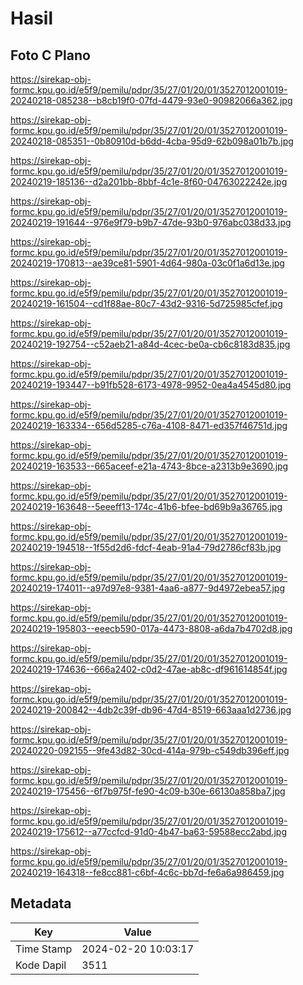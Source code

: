 # Hasil

## Foto C Plano

https://sirekap-obj-formc.kpu.go.id/e5f9/pemilu/pdpr/35/27/01/20/01/3527012001019-20240218-085238--b8cb19f0-07fd-4479-93e0-90982066a362.jpg

https://sirekap-obj-formc.kpu.go.id/e5f9/pemilu/pdpr/35/27/01/20/01/3527012001019-20240218-085351--0b80910d-b6dd-4cba-95d9-62b098a01b7b.jpg

https://sirekap-obj-formc.kpu.go.id/e5f9/pemilu/pdpr/35/27/01/20/01/3527012001019-20240219-185136--d2a201bb-8bbf-4c1e-8f60-04763022242e.jpg

https://sirekap-obj-formc.kpu.go.id/e5f9/pemilu/pdpr/35/27/01/20/01/3527012001019-20240219-191644--976e9f79-b9b7-47de-93b0-976abc038d33.jpg

https://sirekap-obj-formc.kpu.go.id/e5f9/pemilu/pdpr/35/27/01/20/01/3527012001019-20240219-170813--ae39ce81-5901-4d64-980a-03c0f1a6d13e.jpg

https://sirekap-obj-formc.kpu.go.id/e5f9/pemilu/pdpr/35/27/01/20/01/3527012001019-20240219-161504--cd1f88ae-80c7-43d2-9316-5d725985cfef.jpg

https://sirekap-obj-formc.kpu.go.id/e5f9/pemilu/pdpr/35/27/01/20/01/3527012001019-20240219-192754--c52aeb21-a84d-4cec-be0a-cb6c8183d835.jpg

https://sirekap-obj-formc.kpu.go.id/e5f9/pemilu/pdpr/35/27/01/20/01/3527012001019-20240219-193447--b91fb528-6173-4978-9952-0ea4a4545d80.jpg

https://sirekap-obj-formc.kpu.go.id/e5f9/pemilu/pdpr/35/27/01/20/01/3527012001019-20240219-163334--656d5285-c76a-4108-8471-ed357f46751d.jpg

https://sirekap-obj-formc.kpu.go.id/e5f9/pemilu/pdpr/35/27/01/20/01/3527012001019-20240219-163533--665aceef-e21a-4743-8bce-a2313b9e3690.jpg

https://sirekap-obj-formc.kpu.go.id/e5f9/pemilu/pdpr/35/27/01/20/01/3527012001019-20240219-163648--5eeeff13-174c-41b6-bfee-bd69b9a36765.jpg

https://sirekap-obj-formc.kpu.go.id/e5f9/pemilu/pdpr/35/27/01/20/01/3527012001019-20240219-194518--1f55d2d6-fdcf-4eab-91a4-79d2786cf83b.jpg

https://sirekap-obj-formc.kpu.go.id/e5f9/pemilu/pdpr/35/27/01/20/01/3527012001019-20240219-174011--a97d97e8-9381-4aa6-a877-9d4972ebea57.jpg

https://sirekap-obj-formc.kpu.go.id/e5f9/pemilu/pdpr/35/27/01/20/01/3527012001019-20240219-195803--eeecb590-017a-4473-8808-a6da7b4702d8.jpg

https://sirekap-obj-formc.kpu.go.id/e5f9/pemilu/pdpr/35/27/01/20/01/3527012001019-20240219-174636--666a2402-c0d2-47ae-ab8c-df961614854f.jpg

https://sirekap-obj-formc.kpu.go.id/e5f9/pemilu/pdpr/35/27/01/20/01/3527012001019-20240219-200842--4db2c39f-db96-47d4-8519-663aaa1d2736.jpg

https://sirekap-obj-formc.kpu.go.id/e5f9/pemilu/pdpr/35/27/01/20/01/3527012001019-20240220-092155--9fe43d82-30cd-414a-979b-c549db396eff.jpg

https://sirekap-obj-formc.kpu.go.id/e5f9/pemilu/pdpr/35/27/01/20/01/3527012001019-20240219-175456--6f7b975f-fe90-4c09-b30e-66130a858ba7.jpg

https://sirekap-obj-formc.kpu.go.id/e5f9/pemilu/pdpr/35/27/01/20/01/3527012001019-20240219-175612--a77ccfcd-91d0-4b47-ba63-59588ecc2abd.jpg

https://sirekap-obj-formc.kpu.go.id/e5f9/pemilu/pdpr/35/27/01/20/01/3527012001019-20240219-164318--fe8cc881-c6bf-4c6c-bb7d-fe6a6a986459.jpg


## Metadata

| Key        | Value               |
| ---------- | ------------------- |
| Time Stamp | 2024-02-20 10:03:17 |
| Kode Dapil | 3511                |



